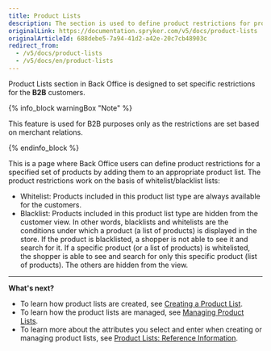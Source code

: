 ```yaml
---
title: Product Lists
description: The section is used to define product restrictions for product sets by adding them to an appropriate product list in the Back Office.
originalLink: https://documentation.spryker.com/v5/docs/product-lists
originalArticleId: 688debe5-7a94-41d2-a42e-20c7cb48903c
redirect_from:
  - /v5/docs/product-lists
  - /v5/docs/en/product-lists
---
```


Product Lists section in Back Office is designed to set specific restrictions for the **B2B** customers. 

{% info_block warningBox "Note" %}

This feature is used for B2B purposes only as the restrictions are set based on merchant relations.

{% endinfo_block %}


This is a page where Back Office users can define product restrictions for a specified set of products by adding them to an appropriate product list.
The product restrictions work on the basis of whitelist/blacklist lists:
* Whitelist: Products included in this product list type are always available for the customers.
* Blacklist: Products included in this product list type are hidden from the customer view.
In other words, blacklists and whitelists are the conditions under which a product (a list of products) is displayed in the store. 
If the product is blacklisted, a shopper is not able to see it and search for it.
If a specific product (or a list of products) is whitelisted, the shopper is able to see and search for only this specific product (list of products). The others are hidden from the view.
***
**What's next?**

* To learn how product lists are created, see [Creating a Product List](/docs/scos/user/user-guides/202005.0/back-office-user-guide/catalog/product-lists/creating-a-product-list.html).
* To learn how the product lists are managed, see [Managing Product Lists](/docs/scos/user/user-guides/202005.0/back-office-user-guide/catalog/product-lists/managing-product-lists.html).
* To learn more about the attributes you select and enter when creating or managing product lists, see [Product Lists: Reference Information](/docs/scos/user/user-guides/202005.0/back-office-user-guide/catalog/product-lists/references/product-lists-reference-information.html).
